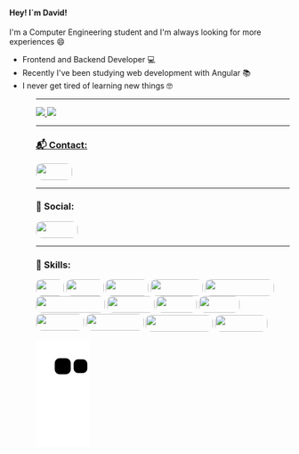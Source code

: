<h4>Hey! I`m David!</h4>
<p>I'm a Computer Engineering student and I'm always looking for more experiences 😄</p>
  <ul>
      <li>Frontend and Backend Developer 💻</li>
      <li>Recently I've been studying web development with Angular 📚</li>
      <li>I never get tired of learning new things 🤓</li>  
  <ul/>

<hr style="height: 1px"/>

<div>
  <a href="https://github.com/{yourRepoName}">
  <img height="230em" src="https://github-readme-stats.vercel.app/api?username=David-Campos-maker&show_icons=true&theme=midnight-purple&include_all_comits=true&count_private=true"/>
  <img height="275em" src="https://github-readme-stats.vercel.app/api/top-langs/?username=David-Campos-maker&layout=compact&langs_count=16&theme=midnight-purple"/>
</div>
  
<hr style="height: 1px"/>

<h3>📬 Contact:</h3>  
<div style="display: inline_block">
  <a href="davidcamposcruz2016@gmail.com"><img style="border-radius: 10px" align="center" alt="" height="30" width="65" src="https://img.shields.io/badge/Gmail-D14836?style=for-the-badge&logo=gmail&logoColor=white"/></a>
</div>
  
<hr style="height: 1px"/>

  <h3>📱 Social:</h3>
<div style="display: inline_block">
  <a href="https://www.linkedin.com/in/david-campos-0a7868213/"><img style="border-radius: 10px" align="center" alt="" height="30" width="75" src="https://img.shields.io/badge/LinkedIn-0077B5?style=for-the-badge&logo=linkedin&logoColor=white"/></a>
</div>
  
<hr style="height: 1px"/>

<h3>🚀 Skills:</h3>  
<div style="display: inline_block">
  <img style="border-radius: 10px" align="center" alt="" height="30" width="50" src="https://img.shields.io/badge/C-00599C?style=for-the-badge&logo=c&logoColor=white"/>
  <img style="border-radius: 10px" align="center" alt="" height="30" width="68" src="https://img.shields.io/badge/C%2B%2B-00599C?style=for-the-badge&amp;logo=c%2B%2B&amp;logoColor=white"/>
  <img style="border-radius: 10px" align="center" alt="" height="30" width="77" src="https://img.shields.io/badge/Java-ED8B00?style=for-the-badge&logo=openjdk&logoColor=white"/>
  <img style="border-radius: 10px" align="center" alt="" height="30" width="94" src="https://img.shields.io/badge/Python-14354C?style=for-the-badge&logo=python&logoColor=white"/>
  <img style="border-radius: 10px" align="center" alt="" height="30" width="124" src="https://img.shields.io/badge/JavaScript-F7DF1E?style=for-the-badge&logo=javascript&logoColor=black"/>
  <img style="border-radius: 10px" align="center" alt="" height="30" width="124" src="https://img.shields.io/badge/TypeScript-007ACC?style=for-the-badge&logo=typescript&logoColor=white"/>
  <img style="border-radius: 10px" align="center" alt="" height="30" width="85" src="https://img.shields.io/badge/HTML5-E34F26?style=for-the-badge&logo=html5&logoColor=white"/>
  <img style="border-radius: 10px" align="center" alt="" height="30" width="73" src="https://img.shields.io/badge/CSS3-1572B6?style=for-the-badge&logo=css3&logoColor=white"/>
  <img style="border-radius: 10px" align="center" alt="" height="30" width="73" src="https://img.shields.io/badge/Sass-CC6699?style=for-the-badge&logo=sass&logoColor=white"/>
  <img style="border-radius: 10px" align="center" alt="" height="30" width="86" src="https://img.shields.io/badge/Vue.js-35495E?style=for-the-badge&logo=vue.js&logoColor=4FC08D"/>
  <img style="border-radius: 10px" align="center" alt="" height="30" width="104" src="https://img.shields.io/badge/Angular-DD0031?style=for-the-badge&logo=angular&logoColor=white"/>
  <img style="margin-top: 4px; border-radius: 10px" align="center" alt="" height="30" width="121" src="https://img.shields.io/badge/Bootstrap-563D7C?style=for-the-badge&logo=bootstrap&logoColor=white"/>
  <img style="margin-top: 4px; border-radius: 10px" align="center" alt="" height="30" width="94" src="https://img.shields.io/badge/Django-092E20?style=for-the-badge&logo=django&logoColor=white"/>
</div>

  
  ![Snake animation](https://github.com/David-Campos-maker/David-Campos-maker/blob/output/github-contribution-grid-snake.svg)
